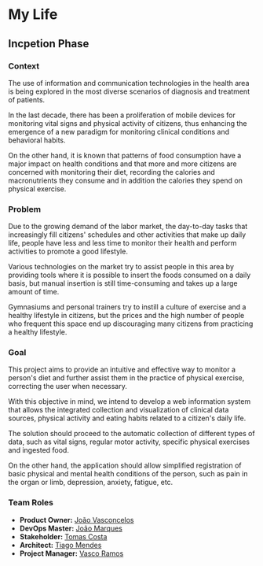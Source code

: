 # My Life

## Incpetion Phase

### Context

The use of information and communication technologies in the health area is being explored in the most diverse scenarios of diagnosis and treatment of patients.

In the last decade, there has been a proliferation of mobile devices for monitoring vital signs and physical activity of citizens, thus enhancing the emergence of a new paradigm for monitoring clinical conditions and behavioral habits.

On the other hand, it is known that patterns of food consumption have a major impact on health conditions and that more and more citizens are concerned with monitoring their diet, recording the calories and macronutrients they consume and in addition the calories they spend on physical exercise.

### Problem

Due to the growing demand of the labor market, the day-to-day tasks that increasingly fill citizens' schedules and other activities that make up daily life, people have less and less time to monitor their health and perform activities to promote a good lifestyle.

Various technologies on the market try to assist people in this area by providing tools where it is possible to insert the foods consumed on a daily basis, but manual insertion is still time-consuming and takes up a large amount of time.

Gymnasiums and personal trainers try to instill a culture of exercise and a healthy lifestyle in citizens, but the prices and the high number of people who frequent this space end up discouraging many citizens from practicing a healthy lifestyle.

### Goal

This project aims to provide an intuitive and effective way to monitor a person's diet and further assist them in the practice of physical exercise, correcting the user when necessary.

With this objective in mind, we intend to develop a web information system that allows the integrated collection and visualization of clinical data sources, physical activity and eating habits related to a citizen's daily life.

The solution should proceed to the automatic collection of different types of data, such as vital signs, regular motor activity, specific physical exercises and ingested food.

On the other hand, the application should allow simplified registration of basic physical and mental health conditions of the person, such as pain in the organ or limb, depression, anxiety, fatigue, etc.

### Team Roles

- **Product Owner:** [João Vasconcelos](https://jmnmv12.github.io/AboutMePT)
- **DevOps Master:** [João Marques](https://jmarques.icu/)
- **Stakeholder:** [Tomas Costa](https://github.com/TomasCostaK)
- **Architect:** [Tiago Mendes](https://github.com/tiagocmendes)
- **Project Manager:** [Vasco Ramos](https://vascoalramos.me)